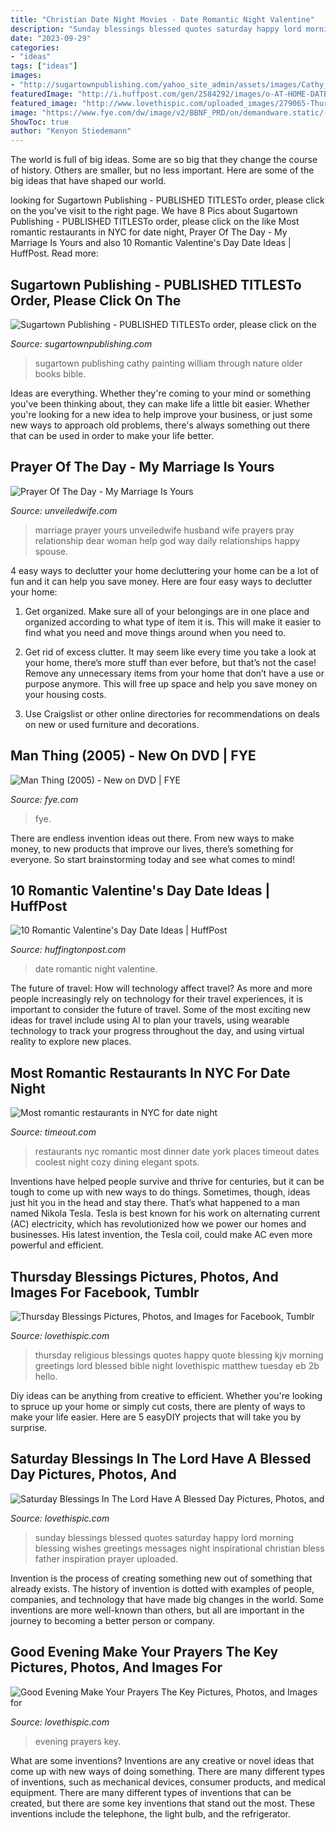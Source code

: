 ```yaml
---
title: "Christian Date Night Movies - Date Romantic Night Valentine"
description: "Sunday blessings blessed quotes saturday happy lord morning blessing wishes greetings messages night inspirational christian bless father inspiration prayer uploaded"
date: "2023-09-29"
categories:
- "ideas"
tags: ["ideas"]
images:
- "http://sugartownpublishing.com/yahoo_site_admin/assets/images/Cathy_Dana.89183937_std.jpg"
featuredImage: "http://i.huffpost.com/gen/2584292/images/o-AT-HOME-DATE-NIGHT-facebook.jpg"
featured_image: "http://www.lovethispic.com/uploaded_images/279065-Thursday-Blessings.jpg"
image: "https://www.fye.com/dw/image/v2/BBNF_PRD/on/demandware.static/-/Sites-fye-master/default/dw05e6a409/3c4/3c423d/3c423d79-2622-4fde-88d1-0b81ee4779f4.jpg?sw=1000"
ShowToc: true
author: "Kenyon Stiedemann"
---
```



The world is full of big ideas. Some are so big that they change the course of history. Others are smaller, but no less important. Here are some of the big ideas that have shaped our world.

	

		
looking for Sugartown Publishing - PUBLISHED TITLESTo order, please click on the you've visit to the right page. We have 8 Pics about Sugartown Publishing - PUBLISHED TITLESTo order, please click on the like Most romantic restaurants in NYC for date night, Prayer Of The Day - My Marriage Is Yours and also 10 Romantic Valentine&#039;s Day Date Ideas | HuffPost. Read more:
		
    
## Sugartown Publishing - PUBLISHED TITLESTo Order, Please Click On The

<img loading=lazy src="http://sugartownpublishing.com/yahoo_site_admin/assets/images/Cathy_Dana.89183937_std.jpg" onerror="this.onerror=null;this.src='https://tse4.mm.bing.net/th?id=OIP.Ko6pUhj566lV2504nex6ZQAAAA&amp;pid=15.1';" alt="Sugartown Publishing - PUBLISHED TITLESTo order, please click on the">

_Source: sugartownpublishing.com_

>sugartown publishing cathy painting william through nature older books bible. 

	

Ideas are everything. Whether they're coming to your mind or something you've been thinking about, they can make life a little bit easier. Whether you're looking for a new idea to help improve your business, or just some new ways to approach old problems, there's always something out there that can be used in order to make your life better.

    
## Prayer Of The Day - My Marriage Is Yours

<img loading=lazy src="https://unveiledwife.com/wp-content/uploads/2013/10/marriage.jpg" onerror="this.onerror=null;this.src='https://tse3.mm.bing.net/th?id=OIP.3ZNzkU8u1JJpk6Y6mVBg2gHaOR&amp;pid=15.1';" alt="Prayer Of The Day - My Marriage Is Yours">

_Source: unveiledwife.com_

>marriage prayer yours unveiledwife husband wife prayers pray relationship dear woman help god way daily relationships happy spouse. 

	

4 easy ways to declutter your home
decluttering your home can be a lot of fun and it can help you save money. Here are four easy ways to declutter your home:
1. Get organized. Make sure all of your belongings are in one place and organized according to what type of item it is. This will make it easier to find what you need and move things around when you need to.

2. Get rid of excess clutter. It may seem like every time you take a look at your home, there’s more stuff than ever before, but that’s not the case! Remove any unnecessary items from your home that don’t have a use or purpose anymore. This will free up space and help you save money on your housing costs.

3. Use Craigslist or other online directories for recommendations on deals on new or used furniture and decorations.

    
## Man Thing (2005) - New On DVD | FYE

<img loading=lazy src="https://www.fye.com/dw/image/v2/BBNF_PRD/on/demandware.static/-/Sites-fye-master/default/dw05e6a409/3c4/3c423d/3c423d79-2622-4fde-88d1-0b81ee4779f4.jpg?sw=1000" onerror="this.onerror=null;this.src='https://tse1.mm.bing.net/th?id=OIP.7CGNES-Mwe955dEb9CfVqQHaKf&amp;pid=15.1';" alt="Man Thing (2005) - New on DVD | FYE">

_Source: fye.com_

>fye. 

	

There are endless invention ideas out there. From new ways to make money, to new products that improve our lives, there’s something for everyone. So start brainstorming today and see what comes to mind!

    
## 10 Romantic Valentine&#039;s Day Date Ideas | HuffPost

<img loading=lazy src="http://i.huffpost.com/gen/2584292/images/o-AT-HOME-DATE-NIGHT-facebook.jpg" onerror="this.onerror=null;this.src='https://tse4.mm.bing.net/th?id=OIP.3IQ-MRmYFGwlEWJUDJpcxwHaDt&amp;pid=15.1';" alt="10 Romantic Valentine&#039;s Day Date Ideas | HuffPost">

_Source: huffingtonpost.com_

>date romantic night valentine. 

	

The future of travel: How will technology affect travel?
As more and more people increasingly rely on technology for their travel experiences, it is important to consider the future of travel. Some of the most exciting new ideas for travel include using AI to plan your travels, using wearable technology to track your progress throughout the day, and using virtual reality to explore new places.

    
## Most Romantic Restaurants In NYC For Date Night

<img loading=lazy src="https://media.timeout.com/images/103011302/image.jpg" onerror="this.onerror=null;this.src='https://tse4.mm.bing.net/th?id=OIP.j-disjSvQT9wqZmBOvROhQHaE7&amp;pid=15.1';" alt="Most romantic restaurants in NYC for date night">

_Source: timeout.com_

>restaurants nyc romantic most dinner date york places timeout dates coolest night cozy dining elegant spots. 

	

Inventions have helped people survive and thrive for centuries, but it can be tough to come up with new ways to do things. Sometimes, though, ideas just hit you in the head and stay there. That’s what happened to a man named Nikola Tesla. Tesla is best known for his work on alternating current (AC) electricity, which has revolutionized how we power our homes and businesses. His latest invention, the Tesla coil, could make AC even more powerful and efficient.

    
## Thursday Blessings Pictures, Photos, And Images For Facebook, Tumblr

<img loading=lazy src="http://www.lovethispic.com/uploaded_images/279065-Thursday-Blessings.jpg" onerror="this.onerror=null;this.src='https://tse3.mm.bing.net/th?id=OIP.jFSSWIF6jDe8C5dTxgM8cQHaI4&amp;pid=15.1';" alt="Thursday Blessings Pictures, Photos, and Images for Facebook, Tumblr">

_Source: lovethispic.com_

>thursday religious blessings quotes happy quote blessing kjv morning greetings lord blessed bible night lovethispic matthew tuesday eb 2b hello. 

	

Diy ideas can be anything from creative to efficient. Whether you're looking to spruce up your home or simply cut costs, there are plenty of ways to make your life easier. Here are 5 easyDIY projects that will take you by surprise.

    
## Saturday Blessings In The Lord Have A Blessed Day Pictures, Photos, And

<img loading=lazy src="http://www.lovethispic.com/uploaded_images/277673-Saturday-Blessings-In-The-Lord-Have-A-Blessed-Day.jpg" onerror="this.onerror=null;this.src='https://tse4.mm.bing.net/th?id=OIP.toJzn9Lw9IjD_qlwijy68QHaHa&amp;pid=15.1';" alt="Saturday Blessings In The Lord Have A Blessed Day Pictures, Photos, and">

_Source: lovethispic.com_

>sunday blessings blessed quotes saturday happy lord morning blessing wishes greetings messages night inspirational christian bless father inspiration prayer uploaded. 

	

Invention is the process of creating something new out of something that already exists. The history of invention is dotted with examples of people, companies, and technology that have made big changes in the world. Some inventions are more well-known than others, but all are important in the journey to becoming a better person or company.

    
## Good Evening Make Your Prayers The Key Pictures, Photos, And Images For

<img loading=lazy src="http://www.lovethispic.com/uploaded_images/351246-Good-Evening-Make-Your-Prayers-The-Key.jpg" onerror="this.onerror=null;this.src='https://tse3.mm.bing.net/th?id=OIP.akv9FQWiStmiDabdFYQSMwHaLH&amp;pid=15.1';" alt="Good Evening Make Your Prayers The Key Pictures, Photos, and Images for">

_Source: lovethispic.com_

>evening prayers key. 

	

What are some inventions?
Inventions are any creative or novel ideas that come up with new ways of doing something. There are many different types of inventions, such as mechanical devices, consumer products, and medical equipment. 
There are many different types of inventions that can be created, but there are some key inventions that stand out the most. These inventions include the telephone, the light bulb, and the refrigerator.

